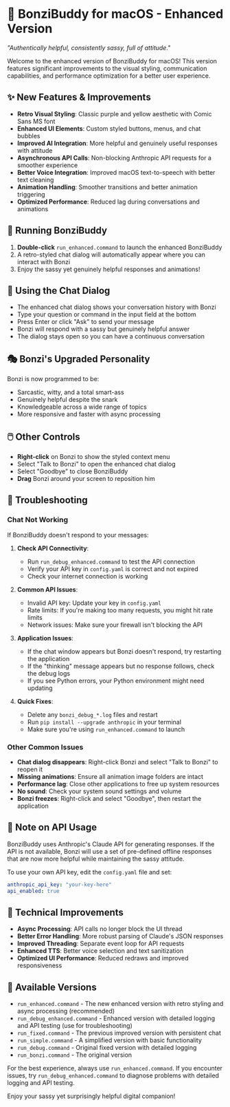 # 🦍 BonziBuddy for macOS - Enhanced Version

*"Authentically helpful, consistently sassy, full of attitude."*

Welcome to the enhanced version of BonziBuddy for macOS! This version features significant improvements to the visual styling, communication capabilities, and performance optimization for a better user experience.

## ✨ New Features & Improvements

- **Retro Visual Styling**: Classic purple and yellow aesthetic with Comic Sans MS font
- **Enhanced UI Elements**: Custom styled buttons, menus, and chat bubbles
- **Improved AI Integration**: More helpful and genuinely useful responses with attitude
- **Asynchronous API Calls**: Non-blocking Anthropic API requests for a smoother experience
- **Better Voice Integration**: Improved macOS text-to-speech with better text cleaning
- **Animation Handling**: Smoother transitions and better animation triggering
- **Optimized Performance**: Reduced lag during conversations and animations

## 🚀 Running BonziBuddy

1. **Double-click** `run_enhanced.command` to launch the enhanced BonziBuddy
2. A retro-styled chat dialog will automatically appear where you can interact with Bonzi
3. Enjoy the sassy yet genuinely helpful responses and animations!

## 💬 Using the Chat Dialog

- The enhanced chat dialog shows your conversation history with Bonzi
- Type your question or command in the input field at the bottom
- Press Enter or click "Ask" to send your message
- Bonzi will respond with a sassy but genuinely helpful answer
- The dialog stays open so you can have a continuous conversation

## 🎭 Bonzi's Upgraded Personality

Bonzi is now programmed to be:
- Sarcastic, witty, and a total smart-ass
- Genuinely helpful despite the snark
- Knowledgeable across a wide range of topics
- More responsive and faster with async processing

## 🖱️ Other Controls

- **Right-click** on Bonzi to show the styled context menu
- Select "Talk to Bonzi" to open the enhanced chat dialog
- Select "Goodbye" to close BonziBuddy
- **Drag** Bonzi around your screen to reposition him

## 🔧 Troubleshooting

### Chat Not Working
If BonziBuddy doesn't respond to your messages:

1. **Check API Connectivity**:
   - Run `run_debug_enhanced.command` to test the API connection
   - Verify your API key in `config.yaml` is correct and not expired
   - Check your internet connection is working

2. **Common API Issues**:
   - Invalid API key: Update your key in `config.yaml`
   - Rate limits: If you're making too many requests, you might hit rate limits
   - Network issues: Make sure your firewall isn't blocking the API

3. **Application Issues**:
   - If the chat window appears but Bonzi doesn't respond, try restarting the application
   - If the "thinking" message appears but no response follows, check the debug logs
   - If you see Python errors, your Python environment might need updating

4. **Quick Fixes**:
   - Delete any `bonzi_debug_*.log` files and restart
   - Run `pip install --upgrade anthropic` in your terminal
   - Make sure you're using `run_enhanced.command` to launch

### Other Common Issues
- **Chat dialog disappears**: Right-click Bonzi and select "Talk to Bonzi" to reopen it
- **Missing animations**: Ensure all animation image folders are intact
- **Performance lag**: Close other applications to free up system resources
- **No sound**: Check your system sound settings and volume
- **Bonzi freezes**: Right-click and select "Goodbye", then restart the application

## 📝 Note on API Usage

BonziBuddy uses Anthropic's Claude API for generating responses. If the API is not available, Bonzi will use a set of pre-defined offline responses that are now more helpful while maintaining the sassy attitude.

To use your own API key, edit the `config.yaml` file and set:
```yaml
anthropic_api_key: "your-key-here"
api_enabled: true
```

## 🔧 Technical Improvements

- **Async Processing**: API calls no longer block the UI thread
- **Better Error Handling**: More robust parsing of Claude's JSON responses
- **Improved Threading**: Separate event loop for API requests
- **Enhanced TTS**: Better voice selection and text sanitization
- **Optimized UI Performance**: Reduced redraws and improved responsiveness

## 🔄 Available Versions

- `run_enhanced.command` - The new enhanced version with retro styling and async processing (recommended)
- `run_debug_enhanced.command` - Enhanced version with detailed logging and API testing (use for troubleshooting)
- `run_fixed.command` - The previous improved version with persistent chat
- `run_simple.command` - A simplified version with basic functionality
- `run_debug.command` - Original fixed version with detailed logging
- `run_bonzi.command` - The original version

For the best experience, always use `run_enhanced.command`. If you encounter issues, try `run_debug_enhanced.command` to diagnose problems with detailed logging and API testing.

Enjoy your sassy yet surprisingly helpful digital companion!